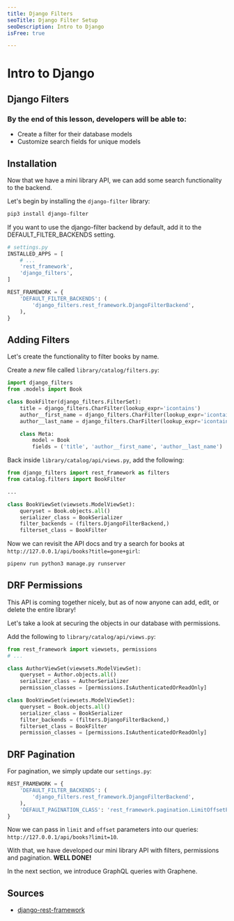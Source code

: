 ```yaml
---
title: Django Filters
seoTitle: Django Filter Setup
seoDescription: Intro to Django
isFree: true

---
```


# Intro to Django

## Django Filters

### By the end of this lesson, developers will be able to:

- Create a filter for their database models
- Customize search fields for unique models

## Installation

Now that we have a mini library API, we can add some search functionality to the backend. 

Let's begin by installing the `django-filter` library:

```bash
pip3 install django-filter
```

If you want to use the django-filter backend by default, add it to the DEFAULT_FILTER_BACKENDS setting.

```python
# settings.py
INSTALLED_APPS = [
    # ...
    'rest_framework',
    'django_filters',
]

REST_FRAMEWORK = {
    'DEFAULT_FILTER_BACKENDS': (
        'django_filters.rest_framework.DjangoFilterBackend',
    ),
}
```

## Adding Filters

Let's create the functionality to filter books by name.

Create a *new* file called `library/catalog/filters.py`:

```python
import django_filters
from .models import Book

class BookFilter(django_filters.FilterSet):
	title = django_filters.CharFilter(lookup_expr='icontains')
	author__first_name = django_filters.CharFilter(lookup_expr='icontains')
	author__last_name = django_filters.CharFilter(lookup_expr='icontains')

	class Meta:
		model = Book
		fields = ('title', 'author__first_name', 'author__last_name')
```

Back inside `library/catalog/api/views.py`, add the following:

```python
from django_filters import rest_framework as filters
from catalog.filters import BookFilter

... 

class BookViewSet(viewsets.ModelViewSet):
    queryset = Book.objects.all()
    serializer_class = BookSerializer
    filter_backends = (filters.DjangoFilterBackend,)
    filterset_class = BookFilter
```

Now we can revisit the API docs and try a search for books at `http://127.0.0.1/api/books?title=gone+girl`:

```bash
pipenv run python3 manage.py runserver
```

## DRF Permissions

This API is coming together nicely, but as of now anyone can add, edit, or delete the entire library!

Let's take a look at securing the objects in our database with permissions.

Add the following to `library/catalog/api/views.py`:

```python
from rest_framework import viewsets, permissions
# ...

class AuthorViewSet(viewsets.ModelViewSet):
    queryset = Author.objects.all()
    serializer_class = AuthorSerializer
    permission_classes = [permissions.IsAuthenticatedOrReadOnly]

class BookViewSet(viewsets.ModelViewSet):
    queryset = Book.objects.all()
    serializer_class = BookSerializer
    filter_backends = (filters.DjangoFilterBackend,)
    filterset_class = BookFilter
    permission_classes = [permissions.IsAuthenticatedOrReadOnly]
```

## DRF Pagination

For pagination, we simply update our `settings.py`:

```python
REST_FRAMEWORK = {
    'DEFAULT_FILTER_BACKENDS': (
        'django_filters.rest_framework.DjangoFilterBackend',
    ),
    'DEFAULT_PAGINATION_CLASS': 'rest_framework.pagination.LimitOffsetPagination',
}
```

Now we can pass in `limit` and `offset` parameters into our queries: `http://127.0.0.1/api/books?limit=10`.

With that, we have developed our mini library API with filters, permissions and pagination. **WELL DONE!**

In the next section, we introduce GraphQL queries with Graphene.

## Sources
- [django-rest-framework](https://github.com/encode/django-rest-framework/blob/master/docs/api-guide/filtering.md)